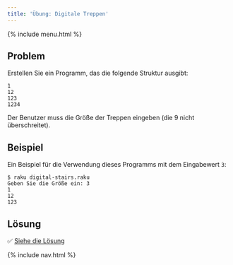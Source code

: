 ```yaml
---
title: 'Übung: Digitale Treppen'
---
```


{% include menu.html %}

## Problem

Erstellen Sie ein Programm, das die folgende Struktur ausgibt:

    1
    12
    123
    1234

Der Benutzer muss die Größe der Treppen eingeben (die 9 nicht überschreitet).

## Beispiel

Ein Beispiel für die Verwendung dieses Programms mit dem Eingabewert `3`:

```console
$ raku digital-stairs.raku
Geben Sie die Größe ein: 3
1
12
123
```

## Lösung

✅ [Siehe die Lösung](solution)

{% include nav.html %}